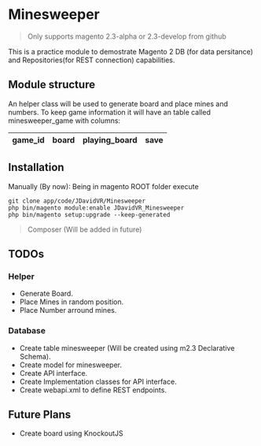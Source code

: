 # Minesweeper

> Only supports magento 2.3-alpha or 2.3-develop from github

This is a practice module to demostrate Magento 2 DB (for data persitance) and Repositories(for REST connection) capabilities.

## Module structure

An helper class will be used to generate board and place mines and numbers.
To keep game information it will have an table called minesweeper_game with columns:

 | game_id | board | playing_board | save
 | :---: | :--: | :--: | :--: |
  

## Installation
Manually (By now): Being in magento ROOT folder execute
```
git clone app/code/JDavidVR/Minesweeper
php bin/magento module:enable JDavidVR_Minesweeper
php bin/magento setup:upgrade --keep-generated
```

> Composer (Will be added in future)

## TODOs
### Helper
- Generate Board.
- Place Mines in random position.
- Place Number arround mines.

### Database
- Create table minesweeper (Will be created using m2.3 Declarative Schema).
- Create model for minesweeper.
- Create API interface.
- Create Implementation classes for API interface.
- Create webapi.xml to define REST endpoints.

## Future Plans
- Create board using KnockoutJS